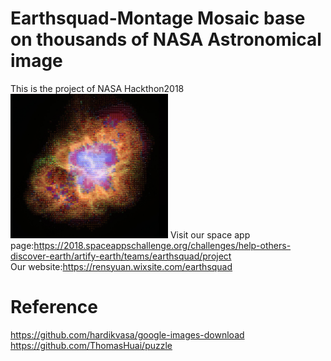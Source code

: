 # Earthsquad-Montage Mosaic base on thousands of NASA Astronomical image
This is the project of NASA Hackthon2018
<img src="https://github.com/superRenh/Earthsquad/blob/master/crab%20nebula32.jpg" width="50%" height="50%" style="float.left">
Visit our space app page:https://2018.spaceappschallenge.org/challenges/help-others-discover-earth/artify-earth/teams/earthsquad/project
</br>
Our website:https://rensyuan.wixsite.com/earthsquad

# Reference
https://github.com/hardikvasa/google-images-download
</br>
https://github.com/ThomasHuai/puzzle

